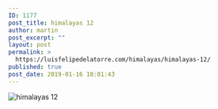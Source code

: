 ```yaml
---
ID: 1177
post_title: himalayas 12
author: martin
post_excerpt: ""
layout: post
permalink: >
  https://luisfelipedelatorre.com/himalayas/himalayas-12/
published: true
post_date: 2019-01-16 18:01:43
---
```

<p><img src="https://luisfelipedelatorre.com/wp-content/uploads/2019/01/himalayas-12-1024x821.jpg" alt="himalayas 12"/></p>
